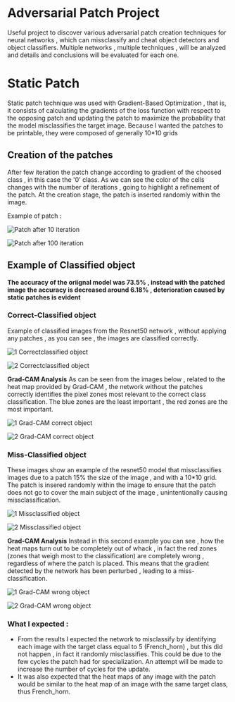 ﻿# Adversarial Patch Project 

Useful project to discover various adversarial patch creation techniques for neural networks , which can missclassify and cheat object detectors and object classifiers. Multiple networks , multiple techniques , will be analyzed and details and conclusions will be evaluated for each one.


# Static Patch

Static patch technique was used with Gradient-Based Optimization , that is, it consists of calculating the gradients of the loss function with respect to the opposing patch and updating the patch to maximize the probability that the model misclassifies the target image. 
Because I wanted the patches to be printable, they were composed of generally 10*10 grids

## Creation of the patches
After few iteration the patch change according to gradient of the choosed class , in this case the '0' class. As we can see the color of the cells changes with the number of iterations , going to highlight a refinement of the patch. At the creation stage, the patch is inserted randomly within the image.

Example of patch : 

![Patch after 10 iteration](img/patch10.png)

![Patch after 100 iteration](img/patch200.png)

## Example of Classified object

**The accuracy of the oriignal model was 73.5% ,  instead with the patched image the accuracy is decreased around 6.18% , deterioration caused by static patches is evident**

### Correct-Classified object
Example of classified images from the Resnet50 network , without applying any patches , as you can see , the images are classified correctly.

![1 Correctclassified object](img/1corr.png)

![2 Correctclassified object](img/2corr.png)

**Grad-CAM Analysis**
As can be seen from the images below , related to the heat map provided by Grad-CAM , the network without the patches correctly identifies the pixel zones most relevant to the correct class classification. The blue zones are the least important , the red zones are the most important.

![1 Grad-CAM correct object](img/corr_grad_1.png)

![2 Grad-CAM correct object](img/corr_grad_2.png)

### Miss-Classified object
These images show an example of the resnet50 model that missclassifies images due to a patch 15% the size of the image , and with a 10*10 grid. The patch is insered randomly within the image to ensure that the patch does not go to cover the main subject of the image , unintentionally causing missclassification.

![1 Missclassified object](img/1miss.png)

![2 Missclassified object](img/2miss.png)

**Grad-CAM Analysis**
Instead in this second example you can see , how the heat maps turn out to be completely out of whack , in fact the red zones (zones that weigh most to the classification) are completely wrong , regardless of where the patch is placed. This means that the gradient detected by the network has been perturbed , leading to a miss-classification.

![1 Grad-CAM wrong object](img/wrong_grad_1.png)

![2 Grad-CAM wrong object](img/wrong_grad_2.png)

### What I expected :
- From the results I expected the network to misclassify by identifying each image with the target class equal to 5 (French_horn) , but this did not happen , in fact it randomly misclassifies. This could be due to the few cycles the patch had for specialization. An attempt will be made to increase the number of cycles for the update.
- It was also expected that the heat maps of any image with the patch would be similar to the heat map of an image with the same target class, thus French_horn. 






